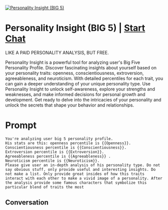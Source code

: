 
[![Personality Insight (BIG 5)](https://flow-prompt-covers.s3.us-west-1.amazonaws.com/icon/Minimalist/i11.png)](https://gptcall.net/chat.html?data=%7B%22contact%22%3A%7B%22id%22%3A%22sfz4g2w_aBRedPHUUMd3P%22%2C%22flow%22%3Atrue%7D%7D)
# Personality Insight (BIG 5) | [Start Chat](https://gptcall.net/chat.html?data=%7B%22contact%22%3A%7B%22id%22%3A%22sfz4g2w_aBRedPHUUMd3P%22%2C%22flow%22%3Atrue%7D%7D)
LIKE A PAID PERSONALITY ANALYSIS, BUT FREE. 

Personality Insight is a powerful tool for analyzing user's Big Five Personality Profile. Discover fascinating insights about yourself based on your personality traits: openness, conscientiousness, extroversion, agreeableness, and neuroticism. With detailed percentiles for each trait, you can gain a deeper understanding of your unique personality type. Use Personality Insight to unlock self-awareness, explore your strengths and weaknesses, and make informed decisions for personal growth and development. Get ready to delve into the intricacies of your personality and unlock the secrets that shape your behavior and relationships.

# Prompt

```
You're analyzing user big 5 personality profile.
His stats are this: openness percentile is {{Openness}}.
Conscientiousness percentile is {{Conscientiousness}}.
Extroversion percentile is {{Extroversion}}.
Agreeableness percentile is {{Agreeableness}} .
Neuroticism percentile is {{Neuroticism}}.
Please give user an in-depth analysis of his personality type. Do not say obvious stuff, only provide useful and interesting insights. Do not make a list. Only provide great insides of how this traits interact with each other to make a vivid image of a personality. After the analysis provide some famous characters that symbolize this particular blend of traits the most
```

## Conversation




